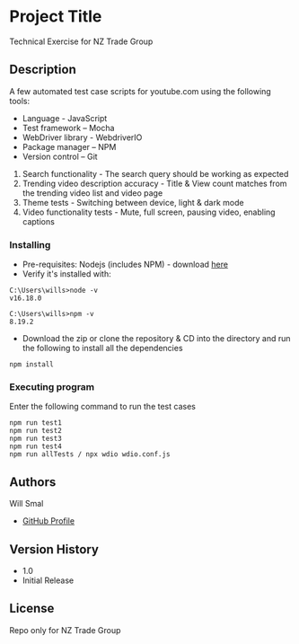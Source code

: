# Project Title

Technical Exercise for NZ Trade Group

## Description

A few automated test case scripts for youtube.com using the following tools:

* Language - JavaScript
* Test framework – Mocha
* WebDriver library - WebdriverIO
* Package manager – NPM
* Version control – Git

1) Search functionality - The search query should be working as expected
2) Trending video description accuracy - Title & View count matches from the trending video list and video page
3) Theme tests - Switching between device, light & dark mode
4) Video functionality tests - Mute, full screen, pausing video, enabling captions

### Installing

* Pre-requisites: Nodejs (includes NPM) - download [here](https://nodejs.org/en/download/)
* Verify it's installed with:

```
C:\Users\wills>node -v
v16.18.0

C:\Users\wills>npm -v
8.19.2
```
* Download the zip or clone the repository & CD into the directory and run the following to install all the dependencies

```
npm install
```

### Executing program

Enter the following command to run the test cases

```
npm run test1
npm run test2
npm run test3
npm run test4
npm run allTests / npx wdio wdio.conf.js
```

## Authors

Will Smal 
- [GitHub Profile](https://github.com/Spykerwolf)

## Version History

* 1.0
* Initial Release

## License

Repo only for NZ Trade Group
